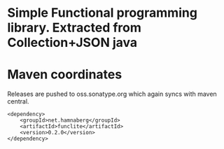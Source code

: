 # Simple Functional programming library. Extracted from Collection+JSON java

# Maven coordinates

Releases are pushed to oss.sonatype.org which again syncs with maven central.

    <dependency>
        <groupId>net.hamnaberg</groupId>
        <artifactId>funclite</artifactId>
        <version>0.2.0</version>
    </dependency>

